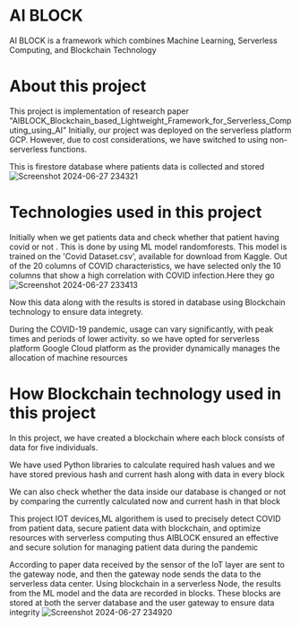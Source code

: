 # AI BLOCK
AI BLOCK is a framework which combines Machine Learning, Serverless Computing, and Blockchain Technology

# About this project
This project is implementation of research paper "AIBLOCK_Blockchain_based_Lightweight_Framework_for_Serverless_Computing_using_AI"
Initially, our project was deployed on the serverless platform GCP. However, due to cost considerations, we have switched to using non-serverless functions.

This is firestore database where patients data is collected and stored 
![Screenshot 2024-06-27 234321](https://github.com/Rishitamamidipalli/AI-BLOCK/assets/123208162/72d55285-9016-49e0-bfb6-a9d50f20c380)


# Technologies used in this project
Initially when we get patients data and check whether that patient having covid or not . This is done by using ML model randomforests. This model is trained on the 'Covid Dataset.csv', available for download from Kaggle. Out of the 20 columns of COVID characteristics, we have selected only the 10 columns that show a high correlation with COVID infection.Here they go
![Screenshot 2024-06-27 233413](https://github.com/Rishitamamidipalli/AI-BLOCK/assets/123208162/0d23f922-5b4f-4373-8b06-a534259efeae)


Now this data along with the results is stored in database using Blockchain technology to ensure data integrety.

During the COVID-19 pandemic, usage can vary significantly, with peak times and periods of lower activity. so we have opted for serverless platform Google Cloud platform as the provider dynamically manages the allocation of machine resources

# How Blockchain technology used in this project
In this project, we have created a blockchain where each block consists of data for five individuals.

We have used Python libraries to calculate required hash values and we have stored previous hash and current hash along with data in every block

We can also check whether the data inside our database is changed or not by comparing the currently calculated now and current hash in that block

This project IOT devices,ML algorithem is used to precisely detect COVID from patient data, secure patient data with blockchain, and optimize resources with serverless computing thus AIBLOCK ensured an effective and secure solution for managing patient data during the pandemic

According to paper data received by the sensor of the IoT layer are sent to the gateway node, and then the gateway node sends the data to the serverless data center. Using blockchain in a serverless Node, the results from the ML model and the data are recorded in blocks. These blocks are stored at both the server database and the user gateway to ensure data integrity
![Screenshot 2024-06-27 234920](https://github.com/Rishitamamidipalli/AI-BLOCK/assets/123208162/c0ab0de4-9950-4690-a4ab-7f807814d7a1)


